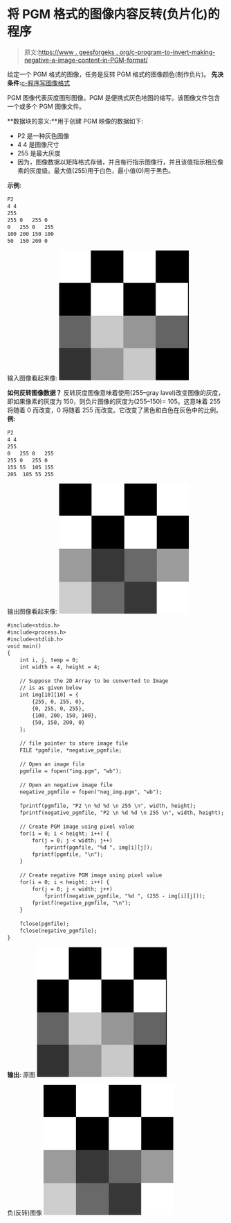 # 将 PGM 格式的图像内容反转(负片化)的程序

> 原文:[https://www . geesforgeks . org/c-program-to-invert-making-negative-a-image-content-in-PGM-format/](https://www.geeksforgeeks.org/c-program-to-invert-making-negative-an-image-content-in-pgm-format/)

给定一个 PGM 格式的图像，任务是反转 PGM 格式的图像颜色(制作负片)。
**先决条件:**[c-程序写图像格式](https://www.geeksforgeeks.org/c-program-to-write-an-image-in-pgm-format/)

PGM 图像代表灰度图形图像。PGM 是便携式灰色地图的缩写。该图像文件包含一个或多个 PGM 图像文件。

**数据块的意义:**用于创建 PGM 映像的数据如下:

*   P2 是一种灰色图像
*   4 4 是图像尺寸
*   255 是最大灰度
*   因为，图像数据以矩阵格式存储，并且每行指示图像行，并且该值指示相应像素的灰度级。最大值(255)用于白色，最小值(0)用于黑色。

**示例:**

```
P2
4 4
255
255 0   255 0
0   255 0   255
100 200 150 100
50  150 200 0

```

输入图像看起来像:
![pgm image](img/ca0d839dc8500075a630d5fb9ffa8434.png)

**如何反转图像数据？**
反转灰度图像意味着使用(255–gray lavel)改变图像的灰度，即如果像素的灰度为 150，则负片图像的灰度为(255–150)= 105。这意味着 255 将随着 0 而改变，0 将随着 255 而改变。它改变了黑色和白色在灰色中的比例。
**例:**

```
P2
4 4
255
0   255 0   255
255 0   255 0
155 55  105 155
205  105 55 255

```

输出图像看起来像:
![invert image](img/c413010a44efa3692a8519242f063808.png)

```
#include<stdio.h>
#include<process.h>
#include<stdlib.h>
void main()
{ 
    int i, j, temp = 0;
    int width = 4, height = 4;

    // Suppose the 2D Array to be converted to Image 
    // is as given below 
    int img[10][10] = {
        {255, 0, 255, 0},
        {0, 255, 0, 255},
        {100, 200, 150, 100},
        {50, 150, 200, 0}
    };

    // file pointer to store image file
    FILE *pgmfile, *negative_pgmfile;

    // Open an image file
    pgmfile = fopen("img.pgm", "wb");

    // Open an negative image file
    negative_pgmfile = fopen("neg_img.pgm", "wb");

    fprintf(pgmfile, "P2 \n %d %d \n 255 \n", width, height);
    fprintf(negative_pgmfile, "P2 \n %d %d \n 255 \n", width, height);

    // Create PGM image using pixel value
    for(i = 0; i < height; i++) {
        for(j = 0; j < width; j++)
            fprintf(pgmfile, "%d ", img[i][j]);
        fprintf(pgmfile, "\n");
    }

    // Create negative PGM image using pixel value
    for(i = 0; i < height; i++) {
        for(j = 0; j < width; j++) 
            fprintf(negative_pgmfile, "%d ", (255 - img[i][j]));
        fprintf(negative_pgmfile, "\n");
    }

    fclose(pgmfile);
    fclose(negative_pgmfile);
}
```

**输出:**
原图
![pgm image](img/ca0d839dc8500075a630d5fb9ffa8434.png)

负(反转)图像
![invert image](img/c413010a44efa3692a8519242f063808.png)